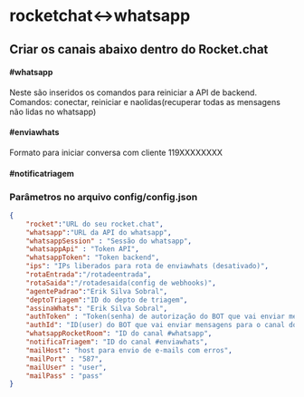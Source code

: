 # rocketchat<->whatsapp

## Criar os canais abaixo dentro do Rocket.chat

#### #whatsapp 
Neste são inseridos os comandos para reiniciar a API de backend. Comandos: conectar, reiniciar e naolidas(recuperar todas as mensagens não lidas no whatsapp)

#### #enviawhats 
Formato para iniciar conversa com cliente 119XXXXXXXX

#### #notificatriagem

### Parâmetros no arquivo config/config.json

```json
{
    "rocket":"URL do seu rocket.chat",
    "whatsapp":"URL da API do whatsapp",
    "whatsappSession" : "Sessão do whatsapp",
    "whatsappApi" : "Token API",
    "whatsappToken": "Token backend",
    "ips": "IPs liberados para rota de enviawhats (desativado)",
    "rotaEntrada":"/rotadeentrada",
    "rotaSaida":"/rotadesaida(config de webhooks)",
    "agentePadrao":"Erik Silva Sobral",
    "deptoTriagem":"ID do depto de triagem",
    "assinaWhats": "Erik Silva Sobral",
    "authToken" : "Token(senha) de autorização do BOT que vai enviar mensagens para o canal whatsapp(comandos)",
    "authId": "ID(user) do BOT que vai enviar mensagens para o canal do whatsapp (comandos)",
    "whatsappRocketRoom": "ID do canal #whatsapp",
    "notificaTriagem": "ID do canal #enviawhats",
    "mailHost": "host para envio de e-mails com erros",
    "mailPort" : "587",
    "mailUser" : "user",
    "mailPass" : "pass"
}
```
